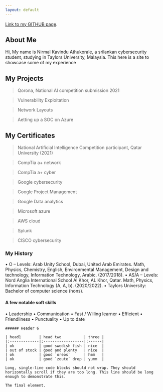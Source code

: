 ```yaml
---
layout: default
---
```




[Link to my GITHUB page]([./another-page.html](https://github.com/urmagaeddon)).


## About Me

Hi, My name is Nirmal Kavindu Athukorale, a srilankan cybersecurity student, studying in Taylors University, Malaysia. This here is a site to 
showcase some of my experience

## My Projects 

>Qorona, National AI competition submission 2021

>Vulnerability Exploitation

> Network Layouts

> Aetting up a SOC on Azure


## My Certificates 

> National Artificial Intelligence Competition participant, Qatar University (2021)

> CompTia a+ network

> CompTia a+ cyber

> Google cybersecurity

> Google Project Management

> Google Data analytics

> Microsoft azure

> AWS cloud

> Splunk

> CISCO cybersecurity


### My History

•	O – Levels: Arab Unity School, Dubai, United Arab Emirates.
Math, Physics, Chemistry, English, Environmental Management, Design and technology, Information Technology, Arabic. (2017/2018).
•	AS/A – Levels: Nord Anglia International School Al Khor, AL Khor, Qatar.                                                                            Math, Physics, Information Technology (A, A, b). (2020/2022).
•	Taylors University: Bachelor of computer science (hons).


#### A few notable soft skills

•	Leadership
•	Communication
•	Fast / Willing learner
•	Efficient
•	Friendliness
•	Punctuality
•	Up to date

```
###### Header 6

| head1        | head two          | three |
|:-------------|:------------------|:------|
| ok           | good swedish fish | nice  |
| out of stock | good and plenty   | nice  |
| ok           | good `oreos`      | hmm   |
| ok           | good `zoute` drop | yumm  |

```

```
Long, single-line code blocks should not wrap. They should horizontally scroll if they are too long. This line should be long enough to demonstrate this.
```

```
The final element.
```
